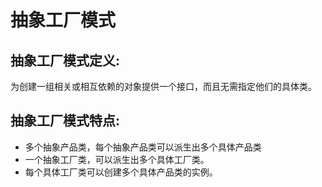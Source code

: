 # 抽象工厂模式
## 抽象工厂模式定义:
为创建一组相关或相互依赖的对象提供一个接口，而且无需指定他们的具体类。
## 抽象工厂模式特点:
+ 多个抽象产品类，每个抽象产品类可以派生出多个具体产品类
+ 一个抽象工厂类，可以派生出多个具体工厂类。   
+ 每个具体工厂类可以创建多个具体产品类的实例。